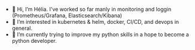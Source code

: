 - 👋 Hi, I’m Hélia. I've worked so far manly in monitoring and loggin (Prometheus/Grafana, Elasticsearch/Kibana)
- 👀 I’m interested in kubernetes & helm, docker, CI/CD, and devops in general.
- 🌱 I’m currently trying to improve my python skills in a hope to become a python developer.
